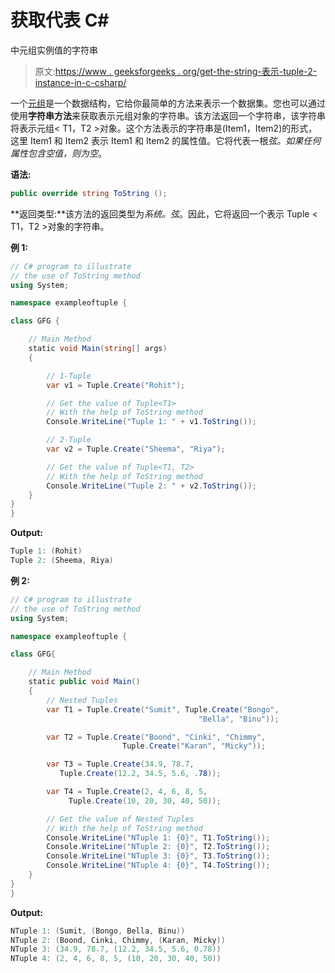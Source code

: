 # 获取代表 C#

中元组<t1>实例值的字符串</t1>

> 原文:[https://www . geeksforgeeks . org/get-the-string-表示-tuple-2-instance-in-c-csharp/](https://www.geeksforgeeks.org/getting-the-string-that-represent-the-value-of-the-tuple-2-instance-in-c-csharp/)

一个[元组](https://www.geeksforgeeks.org/c-sharp-tuple/)是一个数据结构，它给你最简单的方法来表示一个数据集。您也可以通过使用**字符串方法**来获取表示元组对象的字符串。该方法返回一个字符串，该字符串将表示元组< T1，T2 >对象。这个方法表示的字符串是(Item1，Item2)的形式，这里 Item1 和 Item2 表示 Item1 和 Item2 的属性值。它将代表一根*弦。如果任何属性包含空值，则为空*。

**语法:**

```cs
public override string ToString ();
```

**返回类型:**该方法的返回类型为*系统。弦*。因此，它将返回一个表示 Tuple < T1，T2 >对象的字符串。

**例 1:**

```cs
// C# program to illustrate
// the use of ToString method
using System;

namespace exampleoftuple {

class GFG {

    // Main Method
    static void Main(string[] args)
    { 

        // 1-Tuple
        var v1 = Tuple.Create("Rohit");

        // Get the value of Tuple<T1>
        // With the help of ToString method
        Console.WriteLine("Tuple 1: " + v1.ToString());

        // 2-Tuple
        var v2 = Tuple.Create("Sheema", "Riya");

        // Get the value of Tuple<T1, T2>
        // With the help of ToString method
        Console.WriteLine("Tuple 2: " + v2.ToString());
    }
}
}
```

**Output:**

```cs
Tuple 1: (Rohit)
Tuple 2: (Sheema, Riya)

```

**例 2:**

```cs
// C# program to illustrate 
// the use of ToString method
using System;

namespace exampleoftuple {

class GFG{

    // Main Method
    static public void Main()
    {
        // Nested Tuples
        var T1 = Tuple.Create("Sumit", Tuple.Create("Bongo",
                                          "Bella", "Binu"));

        var T2 = Tuple.Create("Boond", "Cinki", "Chimmy",
                         Tuple.Create("Karan", "Micky"));

        var T3 = Tuple.Create(34.9, 78.7,
           Tuple.Create(12.2, 34.5, 5.6, .78));

        var T4 = Tuple.Create(2, 4, 6, 8, 5,
             Tuple.Create(10, 20, 30, 40, 50));

        // Get the value of Nested Tuples
        // With the help of ToString method
        Console.WriteLine("NTuple 1: {0}", T1.ToString());
        Console.WriteLine("NTuple 2: {0}", T2.ToString());
        Console.WriteLine("NTuple 3: {0}", T3.ToString());
        Console.WriteLine("NTuple 4: {0}", T4.ToString());
    }
}
}
```

**Output:**

```cs
NTuple 1: (Sumit, (Bongo, Bella, Binu))
NTuple 2: (Boond, Cinki, Chimmy, (Karan, Micky))
NTuple 3: (34.9, 78.7, (12.2, 34.5, 5.6, 0.78))
NTuple 4: (2, 4, 6, 8, 5, (10, 20, 30, 40, 50))

```